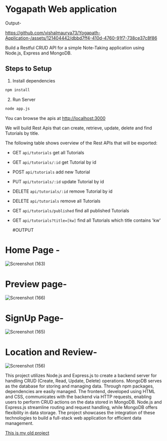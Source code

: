 # Yogapath Web application

Output-

https://github.com/vishalmaurya73/Yogapath-Application-/assets/121404442/dbbd7ff4-410d-4760-91f7-738ce37c8f86


Build a Restful CRUD API for a simple Note-Taking application using Node.js, Express and MongoDB.

## Steps to Setup

1. Install dependencies

```bash
npm install
```

2. Run Server

```bash
node app.js
```

You can browse the apis at <http://localhost:3000>

We will build Rest Apis that can create, retrieve, update, delete and find Tutorials by title.

The following table shows overview of the Rest APIs that will be exported:

- GET     `api/tutorials`	            get all Tutorials
- GET     `api/tutorials/:id`         get Tutorial by id
- POST    `api/tutorials`             add new Tutorial
- PUT     `api/tutorials/:id`         update Tutorial by id
- DELETE  `api/tutorials/:id`         remove Tutorial by id
- DELETE  `api/tutorials`             remove all Tutorials
- GET     `api/tutorials/published`   find all published Tutorials
- GET     `api/tutorials?title=[kw]`  find all Tutorials which title contains 'kw'

  #OUTPUT
 # Home Page -
  
![Screenshot (163)](https://github.com/vishalmaurya73/Yogapath-Application-/assets/121404442/7f1569e5-b327-492a-aeec-3cd690da5499)


# Preview page-

![Screenshot (166)](https://github.com/vishalmaurya73/Yogapath-Application-/assets/121404442/dfecc192-ecf7-4bdb-aeda-24a128c9fdda)


# SignUp Page-

  ![Screenshot (165)](https://github.com/vishalmaurya73/Yogapath-Application-/assets/121404442/772d964c-95ee-4740-9ec8-3da3d438b259)


# Location and Review-

![Screenshot (156)](https://github.com/vishalmaurya73/Wonderlust_Web_Application/assets/121404442/1536804d-48b0-4dfb-8978-916f35e729ee)






  

This project utilizes Node.js and Express.js to create a backend server for handling CRUD (Create, Read, Update, Delete) operations. MongoDB serves as the database for storing and managing data. Through npm packages, dependencies are easily managed. The frontend, developed using HTML and CSS, communicates with the backend via HTTP requests, enabling users to perform CRUD actions on the data stored in MongoDB. Node.js and Express.js streamline routing and request handling, while MongoDB offers flexibility in data storage. The project showcases the integration of these technologies to build a full-stack web application for efficient data management.


[This is my old project](https://thecoderate.000webhostapp.com)
